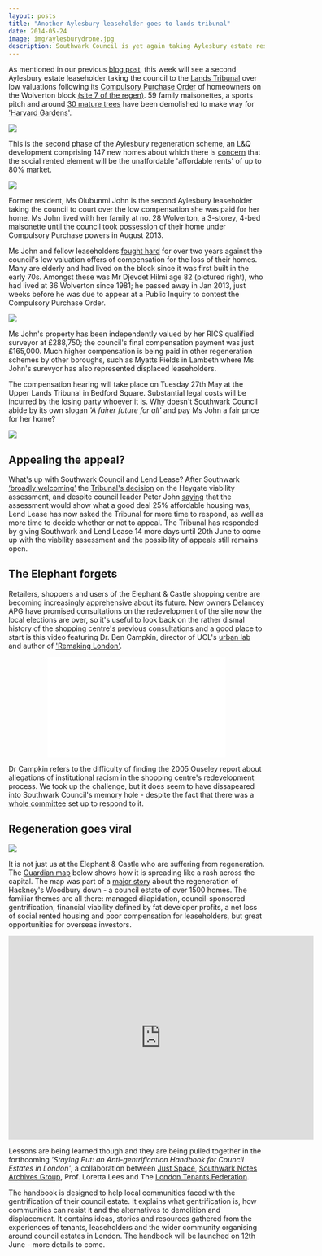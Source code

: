 ```yaml
---
layout: posts
title: "Another Aylesbury leaseholder goes to lands tribunal"
date: 2014-05-24
image: img/aylesburydrone.jpg
description: Southwark Council is yet again taking Aylesbury estate residents to court who don't want to leave their homes and accept a pittance in return.
---
```

As mentioned in our previous [blog post](/2014-05-16-southwark-gives-green-light-to-slum-landlords/), this week will see a second Aylesbury estate leaseholder taking the council to the [Lands Tribunal](http://www.justice.gov.uk/tribunals/lands) over low valuations following its [Compulsory Purchase Order](http://heygate.github.io/img/ObjectionCPOAugust2012.pdf) of homeowners on the Wolverton block [(site 7 of the regen)](http://www.southwark.gov.uk/info/200179/aylesbury_estate/1965/project_overview/3). 59 family maisonettes, a sports pitch and around [30 mature trees](http://www.peoplesrepublicofsouthwark.co.uk/hold-news/news/3200-sedan-way-chainsaw-massacre) have been demolished to make way for ['Harvard Gardens'](http://www.albany-place.co.uk/). 

![](http://crappistmartin.github.io/images/Demolition.jpg)

This is the second phase of the Aylesbury regeneration scheme, an L&Q development comprising 147 new homes about which there is [concern](/2014-05-05-manx-connections-the-off-shore-home-of-the-elephants-developers/) that the social rented element will be the unaffordable 'affordable rents' of up to 80% market.   

![](http://www.albany-place.co.uk/images/common/harvard-gardens-thumb.jpg)

Former resident, Ms Olubunmi John is the second Aylesbury leaseholder taking the council to court over the low compensation she was paid for her home. Ms John lived with her family at no. 28 Wolverton, a 3-storey, 4-bed maisonette until the council took possession of their home under Compulsory Purchase powers in August 2013.  

Ms John and fellow leaseholders [fought hard](http://heygate.github.io/img/SNWolverton.pdf) for over two years against the council's low valuation offers of compensation for the loss of their homes. Many are elderly and had lived on the block since it was first built in the early 70s. Amongst these was Mr Djevdet Hilmi age 82 (pictured right), who had lived at 36 Wolverton since 1981; he passed away in Jan 2013, just weeks before he was due to appear at a Public Inquiry to contest the Compulsory Purchase Order.

![](http://crappistmartin.github.io/images/mrhilmi.jpg)

Ms John's property has been independently valued by her RICS qualified surveyor at £288,750; the council's final compensation payment was just £165,000. Much higher compensation is being paid in other regeneration schemes by other boroughs, such as Myatts Fields in Lambeth where Ms John's surevyor has also represented displaced leaseholders.

The compensation hearing will take place on Tuesday 27th May at the Upper Lands Tribunal in Bedford Square. Substantial legal costs will be incurred by the losing party whoever it is. Why doesn't Southwark Council abide by its own slogan _'A fairer future for all'_ and pay Ms John a fair price for her home? 

![](http://crappistmartin.github.io/images/fairerfuture.png)


## Appealing the appeal?
What's up with Southwark Council and Lend Lease? After Southwark [‘broadly welcoming’](http://www.southwark.gov.uk/news/article/1672/decision_on_heygate_viability_assessment_tribunal) the [Tribunal's decision](/2014-05-10-foi-appeal-decision/) on the Heygate viability assessment, and despite council leader Peter John [saying](http://www.london-se1.co.uk/news/view/7585) that the assessment would show what a good deal 25% affordable housing was, Lend Lease has now asked the Tribunal for more time to respond, as well as more time to decide whether or not to appeal. The Tribunal has responded by giving Southwark and Lend Lease 14 more days until 20th June to come up with the viability assessment and the possibility of appeals still remains open. 

## The Elephant forgets
Retailers, shoppers and users of the Elephant & Castle shopping centre are becoming increasingly apprehensive about its future. New owners Delancey APG have promised consultations on the redevelopment of the site now the local elections are over, so it's useful to look back on the rather dismal history of the shopping centre's previous consultations and a good place to start is this video featuring Dr. Ben Campkin, director of UCL's [urban lab](http://www.ucl.ac.uk/urbanlab) and author of ['Remaking London'](http://books.google.co.uk/books?id=SBMPEA6cJREC&lpg=PP1&dq=ben%20campkin%20remaking%20london&pg=PP1#v=onepage&q=ben%20campkin%20remaking%20london&f=false).
 
<center>
<iframe width="350" height="197" src="//www.youtube.com/embed/6-1T1pWiWcQ?list=PLSn28aOCzdBfi8MqPq7DpdeKXuvaePJol" frameborder="0" allowfullscreen></iframe>
</center>

Dr Campkin refers to the difficulty of finding the 2005 Ouseley report about allegations of institutional racism in the shopping centre's redevelopment process. We took up the challenge, but it does seem to have dissapeared into Southwark Council's memory hole - despite the fact that there was a [whole committee](http://moderngov.southwark.gov.uk/ieListMeetings.aspx?CId=194&Year=2005) set up to respond to it. 

## Regeneration goes viral
![](http://i.guim.co.uk/sys-images/Guardian/Pix/pictures/2014/5/16/1400257660411/Woodberry-Down-new-builds-012.jpg)

It is not just us at the Elephant & Castle who are suffering from regeneration. The [Guardian map](http://www.theguardian.com/news/datablog/interactive/2014/may/18/public-private-partnership-housing-projects-london-mapped) below shows how it is spreading like a rash across the capital. The map was part of a [major story](http://www.theguardian.com/society/2014/may/18/-sp-truth-about-gentrification-how-woodberry-down-became-woodberry-park) about the regeneration of Hackney's Woodbury down - a council estate of over 1500 homes. The familiar themes are all there: managed dilapidation, council-sponsored gentrification, financial viability defined by fat developer profits, a net loss of social rented housing and poor compensation for leaseholders, but great opportunities for overseas investors.   

<iframe width="600" height="400" scrolling="no" frameborder="no" src="https://www.google.com/fusiontables/embedviz?q=select+col4+from+1uNRQelJXKNtyCVQkmh6VocGymqxVgUVatz6yevOF&amp;viz=MAP&amp;h=false&amp;lat=51.510697&amp;lng=-0.129547&amp;t=1&amp;z=10&amp;l=col4&amp;y=2&amp;tmplt=2&amp;hml=TWO_COL_LAT_LNG"></iframe>

Lessons are being learned though and they are being pulled together in the forthcoming _'Staying Put: an Anti-gentrification Handbook for Council Estates in London'_, a collaboration between [Just Space](http://justspace.org.uk/), [Southwark Notes Archives Group](http://southwarknotes.wordpress.com), Prof. Loretta Lees and The [London Tenants Federation](http://www.londontenants.org/).

The handbook is designed to help local communities faced with the gentrification of their council estate.  It explains what gentrification is, how communities can resist it and the alternatives to demolition and displacement. It contains ideas, stories and resources gathered from the experiences of tenants, leaseholders and the wider community organising around council estates in London. The handbook will be launched on 12th June - more details to come. 

 
